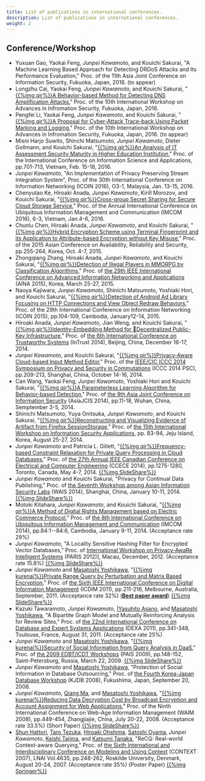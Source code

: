 ```yaml
---
title: List of publications in international conferences.
description: List of publications in international conferences.
weight: 2
---
```


## Conference/Workshop
* Yuxuan Gao, Yaokai Feng, *Junpei Kawamoto*, and Kouichi Sakurai,
  "A Machine Learning Based Approach for Detecting DRDoS Attacks and Its Performance Evaluation,"
  Proc. of the 11th Asia Joint Conference on Information Security, Fukuoka, Japan, 2016. (to appear)
* Longzhu Cai, Yaokai Feng, *Junpei Kawamoto*, and Kouichi Sakurai,
  "[{{%img qir%}}A Behavior-based Method for Detecting DNS Amplification Attacks](http://hdl.handle.net/2324/1657554),"
  Proc. of the 10th International Workshop on Advances in Infromation Security, Fukuoka, Japan, 2016.
* Pengfei Li, Yaokai Feng, *Junpei Kawamoto*, and Kouichi Sakurai,
  "[{{%img qir%}}A Proposal for Cyber-Attack Trace-back Using Packet Marking and Logging](http://hdl.handle.net/2324/1657555),"
  Proc. of the 10th International Workshop on Advances in Infromation Security, Fukuoka, Japan, 2016. (to appear)
* Misni Harjo Suwito, Shinchi Matsumoto, *Junpei Kawamoto*, Dieter Gollmann, and Kouichi Sakurai,
  "[{{%img qir%}}An Analysis of IT Assessment Security Maturity in Higher Education Institution](http://hdl.handle.net/2324/1566107),"
  Proc. of the International Conference on Information Science and Applications,
  pp.701-713, Vietnam, Feb. 15-18, 2016.
* *Junpei Kawamoto*,
  "An Implementation of Privacy Preserving Stream Integration System",
  Proc. of the 30th International Conference on Information Networking (ICOIN 2016),
  O3-1, Malaysia, Jan. 13-15, 2016.
* Chenyutao Ke, Hiroaki Anada, *Junpei Kawamoto*, Kirill Morozov, and Kouichi Sakurai,
  "[{{%img qir%}}Cross-group Secret Sharing for Secure Cloud Storage Service](http://hdl.handle.net/2324/1563374),"
  Proc. of the Annual International Conference on Ubiquitous Information Management and Communication (IMCOM 2016),
  6-3, Vietnam, Jan.4-6, 2016.
* Chunlu Chen, Hiroaki Anada, *Junpei Kawamoto*, and Kouichi Sakurai,
  "[{{%img qir%}}Hybrid Encryption Scheme using Terminal Fingerprint and its Application to Attribute-based Encryption without Key Misuse](http://hdl.handle.net/2324/1544167),"
  Proc. of the 2015 Asian Conference on Availability, Reliability and Security,
  pp.255-264, Korea, Oct. 4-7, 2015.
* Zhongqiang Zhang, Hiroaki Anada, *Junpei Kawamoto*, and Kouichi Sakurai,
  "[{{%img qir%}}Detection of Illegal Players in MMORPG by Classification Algorithms](http://hdl.handle.net/2324/1498305),"
  Proc. of [the 29th IEEE International Conference on Advanced Information Networking and Applications](http://voyager.ce.fit.ac.jp/conf/aina/2015/) (AINA 2015),
  Korea, March 25-27, 2015.
* Naoya Kajiwara, *Junpei Kawamoto*, Shinichi Matsumoto, Yoshiaki Hori, and Kouichi Sakurai,
  "[{{%img qir%}}Detection of Android Ad Library Focusing on HTTP Connections and View Object Redraw Behaviors](http://hdl.handle.net/2324/1498304),"
  Proc. of the 29th International Conference on Information Networking (ICOIN 2015),
  pp.104-109, Cambodia, January12-14, 2015.
* Hiroaki Anada, *Junpei Kawamoto*, Jian Weng, and Kouichi Sakurai,
  "[{{%img qir%}}Identity-Embedding Method for Decentralized Public-Key Infrastructure](http://hdl.handle.net/2324/1498306),"
  Proc. of [the 6th International Conference on Trustworthy Systems](http://crypto.fudan.edu.cn/intrust2014/) (InTrust 2014),
  Beijing, China, December 16-17, 2014.
* *Junpei Kawamoto*, and Kouichi Sakurai,
  "[{{%img qir%}}Privacy-Aware Cloud-based Input Method Editor](http://hdl.handle.net/2324/1498307),"
  Proc. of the [IEEE/CIC ICCC 2014 Symposium on Privacy and Security in Commutations](http://www.ieee-iccc.org/) (ICCC 2014 PSC),
  pp.209-213, Shanghai, China, October 14-16, 2014.  
* Can Wang, Yaokai Feng, *Junpei Kawamoto*, Yoshiaki Hori and Kouichi Sakurai,
  "[{{%img qir%}}A Parameterless Learning Algorithm  for Behavior-based Detection](http://hdl.handle.net/2324/1498300),"
  Proc. of [the 9th Asia Joint Conference on Information Security](http://is.hbut.edu.cn/asiajcis2014/) (AsiaJCIS 2014),
  pp.11-18, Wuhan, China, Semptember 3-5, 2014.
* Shinichi Matsumoto, Yuya Onitsuka, *Junpei Kawamoto*, and Kouichi Sakurai,
  "[{{%img qir%}}Reconstructing and Visualizing Evidence of Artifact from Firefox SessionStorage](http://hdl.handle.net/2324/1498290),"
  Proc. of [the 15th International Workshop on Information Security Applications](http://www.wisa.or.kr/),
  pp. 83-94, Jeju Island, Korea, August 25-27, 2014.
* *Junpei Kawamoto* and Patricia L. Gillett,
  "[{{%img qir%}}Frequency-based Constraint Relaxation for Private Query Processing in Cloud Databases](http://hdl.handle.net/2324/1445771),"
  Proc. of [the 27th Annual IEEE Canadian Conference on Electrical and Computer Engineering](http://www.ccece2014.org/) (CCECE 2014),
  pp.1275-1280, Toronto, Canada, May 4-7, 2014.
  [{{%img SlideShare%}}](http://www.slideshare.net/jkawamoto/frequencybased-constraint-relaxation-for-private-query-processing-in-cloud-databases)
* *Junpei Kawamoto* and Kouichi Sakurai,
  "Privacy for Continual Data Publishing,"
  Proc. of [the Seventh Workshop among Asian Information Security Labs](http://wais2014.fudan.edu.cn/) (WAIS 2014),
  Shanghai, China, January 10-11, 2014.
  [{{%img SlideShare%}}](http://www.slideshare.net/jkawamoto/wais2014)
* Motoki Kitahara, *Junpei Kawamoto*, and Kouichi Sakurai,
  "[{{%img qir%}}A Method of Digital Rights Management based on Electric Commerce Protocol](http://hdl.handle.net/2324/1498293),"
  Proc. of [the 8th International Conference on Ubiquitous Information Management and Communication](http://www.icuimc.org/) (IMCOM 2014),
  pp.84:1--84:6, Cambodia, January 9-11, 2014. (Acceptance rate  29%)
* *Junpei Kawamoto*,
  "A Locality Sensitive Hashing Filter for Encrypted Vector Databases,"
  Proc. of [International Workshop on Privacy-AwaRe Intelligent Systems](http://www.ciise.concordia.ca/newsandevents/2012/PARIS12/index.htm) (PARIS 2012)],
  Macau, December, 2012. (Acceptance rate 15.8%)
  [{{%img SlideShare%}}](http://www.slideshare.net/jkawamoto/paris2012-kawamoto)
* *Junpei Kawamoto* and [Masatoshi Yoshikawa](http://www.db.soc.i.kyoto-u.ac.jp/~yoshikawa/),
  "[{{%img kurenai%}}Private Range Query by Perturbation and Matrix Based Encryption](http://hdl.handle.net/2433/147946),"
  Proc. of [the Sixth IEEE International Conference on Digital Information Management](http://www.icdim.org/) (ICDIM 2011),
  pp.211-216, Melbourne, Australia, September, 2011. (Acceptance rate 32%)
  (**[Best paper award](http://icdim.org/icdim2011/bpaper.php)**)
  [{{%img SlideShare%}}](http://www.slideshare.net/jkawamoto/private-range-query-by-perturbation-and-matrix-based-encryption)
* Kazuki Tawaramoto, *Junpei Kawamoto*,
  [|Yasuhito Asano](http://www.iedu.i.kyoto-u.ac.jp/intro/member/asano),
  and [Masatoshi Yoshikawa](http://www.db.soc.i.kyoto-u.ac.jp/~yoshikawa/),
  "A Bipartite Graph Model and Mutually Reinforcing Analysis for Review Sites,"
  Proc. of [the 22nd International Conference on Database and Expert Systems Applications](http://www.dexa.org/) (DEXA 2011),
  pp.341-348, Toulouse, France, August 31, 2011. (Acceptance rate 25%)
* *Junpei Kawamoto* and [Masatoshi Yoshikawa](http://www.db.soc.i.kyoto-u.ac.jp/~yoshikawa/),
  "[{{%img kurenai%}}Security of Social Information from Query Analysis in DaaS](http://hdl.handle.net/2433/148038),"
  Proc. of [the 2009 EDBT/ICDT Workshops](http://cscdb.nku.edu/pais/) (PAIS 2009),
  pp.148-152, Saint-Petersburg, Russia, March 22, 2009.
  [{{%img SlideShare%}}](http://www.slideshare.net/jkawamoto/security-of-social-information-from-query-analysis-in-daas)
* *Junpei Kawamoto* and [Masatoshi Yoshikawa](http://www.db.soc.i.kyoto-u.ac.jp/~yoshikawa/),
  "Protection of Social Information in Database Outsourcing,"
  Proc. of [the Fourth Korea-Japan Database Workshop](http://www.kde.cs.tsukuba.ac.jp/kjdb2008/) (KJDB 2008),
  Fukushima, Japan, September 20, 2008.
* *Junpei Kawamoto*, [Qiang Ma](http://www.db.soc.i.kyoto-u.ac.jp/~qiang/),
  and [Masatoshi Yoshikawa](http://www.db.soc.i.kyoto-u.ac.jp/~yoshikawa/),
  "[{{%img kurenai%}}Reducing Data Decryption Cost by Broadcast Encryption and Account Assignment for Web Applications](http://hdl.handle.net/2433/147945),"
  Proc. of the Ninth International Conference on Web-Age Information Management (WAIM 2008),
  pp.449-454, Zhangjiajie, China, July 20-22, 2008. (Acceptance rate 33.5%) (Short Paper)
  [{{%img SlideShare%}}](http://www.slideshare.net/jkawamoto/reducing-data-decryption-cost-by-broadcast-encryption-and-account-assignment-for-web-applications)
* [Shun Hattori](http://www2.teu.ac.jp/kmdit/~hattori/index.html),
  [Taro Tezuka](http://xi.kc.tsukuba.ac.jp/taro_e.html),
  [Hiroaki Ohshima](http://www.dl.kuis.kyoto-u.ac.jp/~ohshima/wiki/),
  [Satoshi Oyama](https://sites.google.com/site/oyamasatoshij/), *Junpei Kawamoto*,
  [Keishi Tajima](http://www.dl.soc.i.kyoto-u.ac.jp/~tajima/index-jp.html),
  and [Katsumi Tanaka](http://www.dl.kuis.kyoto-u.ac.jp/~tanaka/index_j.html),
  "ReCQ: Real-world Context-aware Querying,"
  Proc. of [the Sixth International and Interdisciplinary Conference on Modeling and Using Context](http://context-07.ruc.dk/) (CONTEXT 2007),
  LNAI Vol.4635, pp.248-262, Roskilde University, Denmark, August 20-24, 2007. (Acceptance rate 35%) (Poster Paper)
  [{{%img Springer%}}](http://www.springerlink.com/index/k46n523225w40395)
